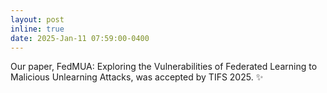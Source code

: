 ```yaml
---
layout: post
inline: true
date: 2025-Jan-11 07:59:00-0400
---
```


Our paper, FedMUA: Exploring the Vulnerabilities of Federated Learning to Malicious Unlearning Attacks, was accepted by TIFS 2025.
:sparkles: 

